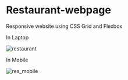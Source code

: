 # Restaurant-webpage
Responsive website using CSS Grid and Flexbox

In Laptop

![restaurant](https://user-images.githubusercontent.com/46326443/69528442-395a0a00-0f94-11ea-803b-40d7d1266c12.PNG)

In Mobile

![res_mobile](https://user-images.githubusercontent.com/46326443/69528536-69a1a880-0f94-11ea-8943-68b1106f036a.PNG)

